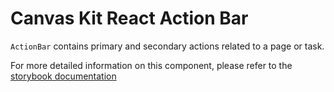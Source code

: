 # Canvas Kit React Action Bar

`ActionBar` contains primary and secondary actions related to a page or task.

For more detailed information on this component, please refer to the
[storybook documentation](https://workday.github.io/canvas-kit/?path=/docs/components-buttons-action-bar-react--basic)